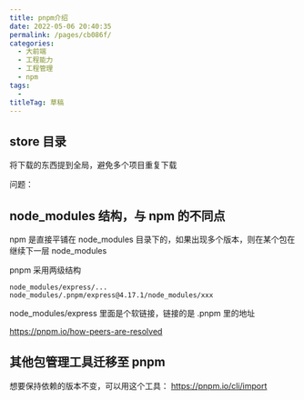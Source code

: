 ```yaml
---
title: pnpm介绍
date: 2022-05-06 20:40:35
permalink: /pages/cb086f/
categories: 
  - 大前端
  - 工程能力
  - 工程管理
  - npm
tags: 
  - 
titleTag: 草稿
---
```


## store 目录

将下载的东西提到全局，避免多个项目重复下载

问题：

## node_modules 结构，与 npm 的不同点

npm 是直接平铺在 node_modules 目录下的，如果出现多个版本，则在某个包在继续下一层 node_modules

pnpm 采用两级结构
```
node_modules/express/...
node_modules/.pnpm/express@4.17.1/node_modules/xxx
```

node_modules/express 里面是个软链接，链接的是 .pnpm 里的地址


https://pnpm.io/how-peers-are-resolved

## 其他包管理工具迁移至 pnpm

想要保持依赖的版本不变，可以用这个工具： https://pnpm.io/cli/import